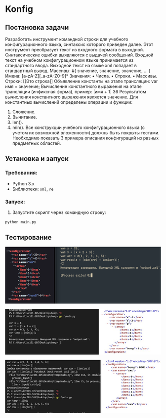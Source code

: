 # Konfig


## Постановка задачи
Разработать инструмент командной строки для учебного конфигурационного
языка, синтаксис которого приведен далее. Этот инструмент преобразует текст из
входного формата в выходной. Синтаксические ошибки выявляются с выдачей
сообщений.
Входной текст на учебном конфигурационном языке принимается из
стандартного ввода. Выходной текст на языке xml попадает в стандартный вывод.
Массивы:
#( значение, значение, значение, ... )
Имена:
[a-zA-Z][_a-zA-Z0-9]*
Значения:
• Числа.
• Строки.
• Массивы.
Строки:
[[Это строка]]
Объявление константы на этапе трансляции:
var имя = значение;
Вычисление константного выражения на этапе трансляции (инфиксная
форма), пример:
|имя + 1|
36
Результатом вычисления константного выражения является значение.
Для константных вычислений определены операции и функции:
1. Сложение.
2. Вычитание.
3. len().
4. min().
Все конструкции учебного конфигурационного языка (с учетом их
возможной вложенности) должны быть покрыты тестами. Необходимо показать 3
примера описания конфигураций из разных предметных областей.

## Установка и запуск

### Требования:
- Python 3.x
- Библиотеки: `xml`, `re`

### Запуск:
1. Запустите скрипт через командную строку:
```bash
python main.py
```

## Тестирование

![Тестирование](/test.png)

![Тестирование](/test1.jpg)

![Тестирование](/test2.jpg)



